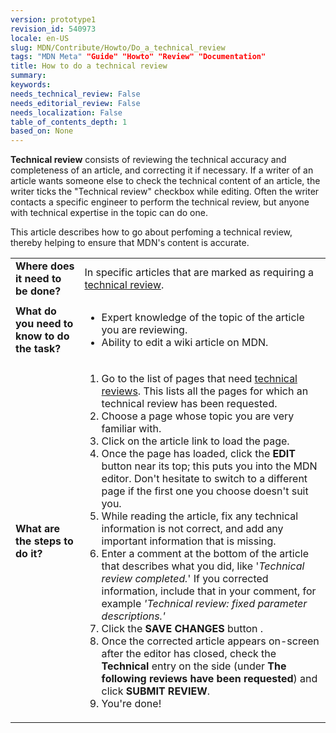 ```yaml
---
version: prototype1
revision_id: 540973
locale: en-US
slug: MDN/Contribute/Howto/Do_a_technical_review
tags: "MDN Meta" "Guide" "Howto" "Review" "Documentation"
title: How to do a technical review
summary: 
keywords: 
needs_technical_review: False
needs_editorial_review: False
needs_localization: False
table_of_contents_depth: 1
based_on: None
---
```

<p class="summary"><strong>Technical review</strong> consists of reviewing the technical accuracy and completeness of an article, and correcting it if necessary. If a writer of an article wants someone else to check the technical content of an article, the writer ticks the "Technical review" checkbox while editing. Often the writer contacts a specific engineer to perform the technical review, but anyone with technical expertise in the topic can do one.</p>
<p><span class="seoSummary">This article describes how to go about perfoming a technical review, thereby helping to ensure that MDN's content is accurate.</span></p>
<table class="fullwidth-table">
 <tbody>
  <tr>
   <td><strong>Where does it need to be done?</strong></td>
   <td>In specific articles that are marked as requiring a <a href="/en-US/docs/needs-review/technical">technical review</a>.</td>
  </tr>
  <tr>
   <td><strong>What do you need to know to do the task?</strong></td>
   <td>
    <ul>
     <li>Expert knowledge of the topic of the article you are reviewing.</li>
     <li>Ability to edit a wiki article on MDN.</li>
    </ul>
   </td>
  </tr>
  <tr>
   <td><strong>What are the steps to do it?</strong></td>
   <td>
    <ol>
     <li>Go to the list of pages that need <a href="/en-US/docs/needs-review/technical">technical reviews</a>. This lists all the pages for which an technical review has been requested.</li>
     <li>Choose a page whose topic you are very familiar with.</li>
     <li>Click on the article link to load the page.</li>
     <li>Once the page has loaded, click the <strong>EDIT</strong> button near its top; this puts you into the MDN editor. Don't hesitate to switch to a different page if the first one you choose doesn't suit you.</li>
     <li>While reading the article, fix any technical information is not correct, and add any important information that is missing.</li>
     <li>Enter a comment at the bottom of the article that describes what you did, like '<em>Technical review completed.</em>' If you corrected information, include that in your comment, for example <em>'Technical review: fixed parameter descriptions.'</em></li>
     <li>Click the <strong>SAVE CHANGES</strong> button .</li>
     <li>Once the corrected article appears on-screen after the editor has closed, check the <strong>Technical</strong> entry on the side (under <strong>The following reviews have been requested</strong>) and click <strong>SUBMIT REVIEW</strong>.</li>
     <li>You're done!</li>
    </ol>
   </td>
  </tr>
 </tbody>
</table>
<p>&nbsp;</p>

